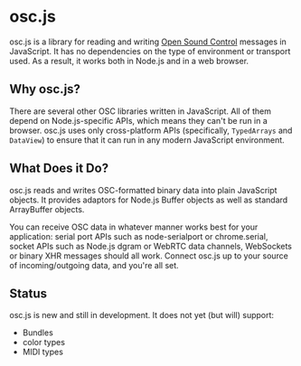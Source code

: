 osc.js
======

osc.js is a library for reading and writing [Open Sound Control](http://opensoundcontrol.org) messages in JavaScript. It has no dependencies on the type of environment or transport used. As a result, it works both in Node.js and in a web browser.

Why osc.js?
-----------

There are several other OSC libraries written in JavaScript. All of them depend on Node.js-specific APIs, which means they can't be run in a browser. osc.js uses only cross-platform APIs (specifically, `TypedArrays` and `DataView`) to ensure that it can run in any modern JavaScript environment.

What Does it Do?
----------------

osc.js reads and writes OSC-formatted binary data into plain JavaScript objects. It provides adaptors for Node.js Buffer objects as well as standard ArrayBuffer objects.

You can receive OSC data in whatever manner works best for your application: serial port APIs such as node-serialport or chrome.serial, socket APIs such as Node.js dgram or WebRTC data channels, WebSockets or binary XHR messages should all work. Connect osc.js up to your source of incoming/outgoing data, and you're all set.

Status
------

osc.js is new and still in development. It does not yet (but will) support:

* Bundles
* color types
* MIDI types
